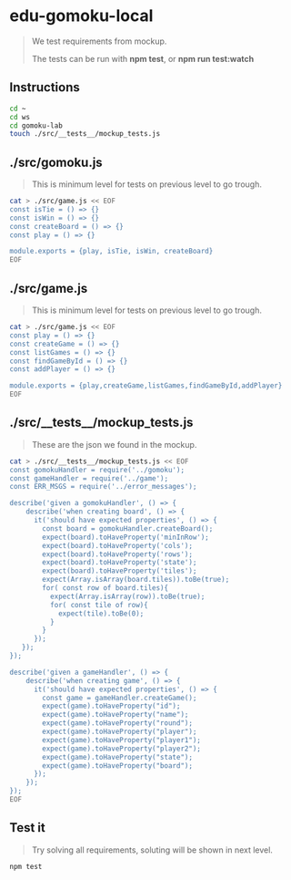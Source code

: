 # edu-gomoku-local

> We test requirements from mockup.
>
> The tests can be run with **npm test**, or **npm run test:watch**

## Instructions 

```bash
cd ~
cd ws
cd gomoku-lab
touch ./src/__tests__/mockup_tests.js
```

## ./src/gomoku.js

> This is minimum level for tests on previous level to go trough.

```bash
cat > ./src/game.js << EOF
const isTie = () => {}
const isWin = () => {}
const createBoard = () => {}
const play = () => {}

module.exports = {play, isTie, isWin, createBoard}
EOF
```

## ./src/game.js

> This is minimum level for tests on previous level to go trough.

```bash
cat > ./src/game.js << EOF
const play = () => {}
const createGame = () => {}
const listGames = () => {}
const findGameById = () => {}
const addPlayer = () => {}

module.exports = {play,createGame,listGames,findGameById,addPlayer}
EOF
```

## ./src/\_\_tests\_\_/mockup_tests.js

> These are the json we found in the mockup.

```bash
cat > ./src/__tests__/mockup_tests.js << EOF
const gomokuHandler = require('../gomoku');
const gameHandler = require('../game');
const ERR_MSGS = require('../error_messages');

describe('given a gomokuHandler', () => {
    describe('when creating board', () => {
      it('should have expected properties', () => {
        const board = gomokuHandler.createBoard();
        expect(board).toHaveProperty('minInRow');
        expect(board).toHaveProperty('cols');
        expect(board).toHaveProperty('rows');
        expect(board).toHaveProperty('state');
        expect(board).toHaveProperty('tiles');
        expect(Array.isArray(board.tiles)).toBe(true);
        for( const row of board.tiles){
          expect(Array.isArray(row)).toBe(true);
          for( const tile of row){
            expect(tile).toBe(0);
          }
        }
      });
   });
});

describe('given a gameHandler', () => {
    describe('when creating game', () => {
      it('should have expected properties', () => {
        const game = gameHandler.createGame();
        expect(game).toHaveProperty("id");
        expect(game).toHaveProperty("name");
        expect(game).toHaveProperty("round");
        expect(game).toHaveProperty("player");
        expect(game).toHaveProperty("player1");
        expect(game).toHaveProperty("player2");
        expect(game).toHaveProperty("state");
        expect(game).toHaveProperty("board");
      });
    });
});
EOF
```

## Test it

> Try solving all requirements, soluting will be shown in next level.

```bash
npm test
```
